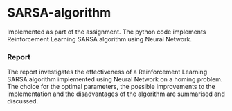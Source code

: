 # SARSA-algorithm
Implemented as part of the assignment. 
The python code implements Reinforcement Learning SARSA algorithm using Neural Network.


### Report
The report investigates the effectiveness of a
Reinforcement Learning SARSA algorithm implemented
using Neural Network on a homing problem. The choice
for the optimal parameters, the possible improvements to
the implementation and the disadvantages of the algorithm
are summarised and discussed.
